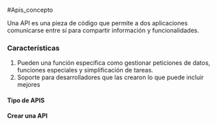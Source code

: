 #Apis_concepto

Una API es una pieza de código que permite a dos aplicaciones comunicarse entre sí para compartir información y funcionalidades.

### Características 

1. Pueden una función especifica como gestionar peticiones de datos, funciones especiales y simplificación de tareas.
2. Soporte para desarrolladores que las crearon lo que puede incluir mejores
#### Tipo de APIS
#### Crear una API


